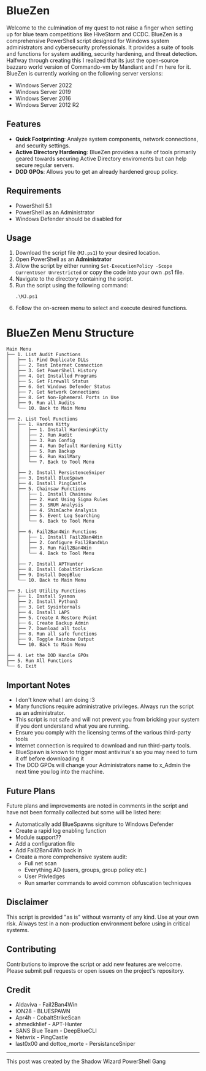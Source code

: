 # BlueZen

Welcome to the culmination of my quest to not raise a finger when setting up for blue team competitions like HiveStorm and CCDC. BlueZen is a comprehensive PowerShell script designed for Windows system administrators and cybersecurity professionals. It provides a suite of tools and functions for system auditing, security hardening, and threat detection. Halfway through creating this I realized that its just the open-source bazzaro world version of Commando-vm by Mandiant and I'm here for it.
BlueZen is currently working on the following server versions:
- Windows Server 2022
- Windows Server 2019
- Windows Server 2016
- Windows Server 2012 R2

## Features

- **Quick Footprinting**: Analyze system components, network connections, and security settings.
- **Active Directory Hardening**: BlueZen provides a suite of tools primarily geared towards securing Active Directory enviroments but can help secure regular servers.
- **DOD GPOs**: Allows you to get an already hardened group policy. 

## Requirements
- PowerShell 5.1
- PowerShell as an Administrator
- Windows Defender should be disabled for 

## Usage
1. Download the script file (`MJ.ps1`) to your desired location.
1. Open PowerShell as an **Administrator** 
2. Allow the script by either running ```Set-ExecutionPolicy -Scope CurrentUser Unrestricted``` or copy the code into your own .ps1 file.
3. Navigate to the directory containing the script.
2. Run the script using the following command:
   ```
   .\MJ.ps1
   ```
3. Follow the on-screen menu to select and execute desired functions.


# BlueZen Menu Structure

```
Main Menu
├── 1. List Audit Functions
│   ├── 1. Find Duplicate DLLs
│   ├── 2. Test Internet Connection
│   ├── 3. Get PowerShell History
│   ├── 4. Get Installed Programs
│   ├── 5. Get Firewall Status
│   ├── 6. Get Windows Defender Status
│   ├── 7. Get Network Connections
│   ├── 8. Get Non-Ephemeral Ports in Use
│   ├── 9. Run all Audits
│   └── 10. Back to Main Menu
│
├── 2. List Tool Functions
│   ├── 1. Harden Kitty
│   │   ├── 1. Install HardeningKitty
│   │   ├── 2. Run Audit
│   │   ├── 3. Run Config
│   │   ├── 4. Run Default Hardening Kitty
│   │   ├── 5. Run Backup
│   │   ├── 6. Run HailMary
│   │   └── 7. Back to Tool Menu
│   │
│   ├── 2. Install PersistenceSniper
│   ├── 3. Install BlueSpawn
│   ├── 4. Install PingCastle
│   ├── 5. Chainsaw Functions
│   │   ├── 1. Install Chainsaw
│   │   ├── 2. Hunt Using Sigma Rules
│   │   ├── 3. SRUM Analysis
│   │   ├── 4. ShimCache Analysis
│   │   ├── 5. Event Log Searching
│   │   └── 6. Back to Tool Menu
│   │
│   ├── 6. Fail2Ban4Win Functions
│   │   ├── 1. Install Fail2Ban4Win
│   │   ├── 2. Configure Fail2Ban4Win
│   │   ├── 3. Run Fail2Ban4Win
│   │   └── 4. Back to Tool Menu
│   │
│   ├── 7. Install APTHunter
│   ├── 8. Install CobaltStrikeScan
│   ├── 9. Install DeepBlue
│   └── 10. Back to Main Menu
│
├── 3. List Utility Functions
│   ├── 1. Install Sysmon
│   ├── 2. Install Python3
│   ├── 3. Get Sysinternals
│   ├── 4. Install LAPS
│   ├── 5. Create A Restore Point
│   ├── 6. Create Backup Admin
│   ├── 7. Download all tools
│   ├── 8. Run all safe functions
│   ├── 9. Toggle Rainbow Output
│   └── 10. Back to Main Menu
│
├── 4. Let the DOD Handle GPOs
├── 5. Run All Functions
└── 6. Exit
```

## Important Notes

- I don't know what I am doing :3
- Many functions require administrative privileges. Always run the script as an administrator.
- This script is not safe and will not prevent you from bricking your system if you dont understand what you are running.
- Ensure you comply with the licensing terms of the various third-party tools
- Internet connection is required to download and run third-party tools.
- BlueSpawn is known to trigger most antivirus's so you may need to turn it off before downloading it
- The DOD GPOs will change your Administrators name to x_Admin the next time you log into the machine.

## Future Plans

Future plans and improvements are noted in comments in the script and have not been formally collected but some will be listed here:
- Automatically add BlueSpawns signiture to Windows Defender
- Create a rapid log enabling function
- Module support??
- Add a configuration file
- Add Fail2Ban4Win back in
- Create a more comprehensive system audit:
    - Full net scan
    - Everything AD (users, groups, group policy etc.)
    - User Privledges
    - Run smarter commands to avoid common obfuscation techniques

## Disclaimer

This script is provided "as is" without warranty of any kind. Use at your own risk. Always test in a non-production environment before using in critical systems.

## Contributing

Contributions to improve the script or add new features are welcome. Please submit pull requests or open issues on the project's repository.

## Credit
- Aldaviva - Fail2Ban4Win
- ION28 - BLUESPAWN
- Apr4h - CobaltStrikeScan 
- ahmedkhlief - APT-Hunter 
- SANS Blue Team - DeepBlueCLI
- Netwrix - PingCastle
- last0x00 and dottoe_morte - PersistanceSniper
------------------------------------
This post was created by the Shadow Wizard PowerShell Gang
